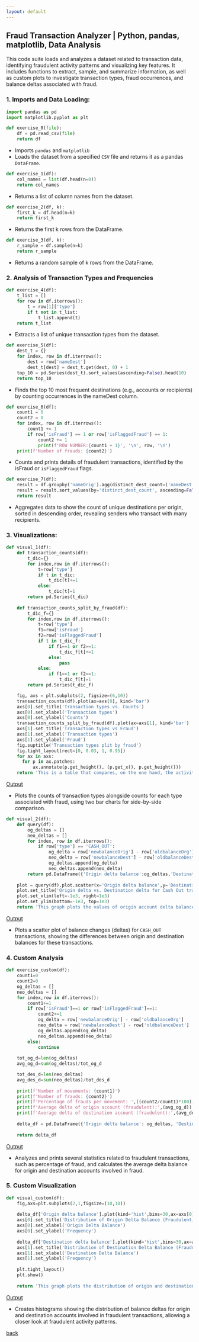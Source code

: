 ```yaml
---
layout: default
---
```


## Fraud Transaction Analyzer | Python, pandas, matplotlib, Data Analysis


This code suite loads and analyzes a dataset related to transaction data, identifying fraudulent activity patterns and visualizing key features. It includes functions to extract, sample, and summarize information, as well as custom plots to investigate transaction types, fraud occurrences, and balance deltas associated with fraud. 

### 1. Imports and Data Loading:

```python
import pandas as pd
import matplotlib.pyplot as plt

def exercise_0(file):
    df = pd.read_csv(file)
    return df
```

* Imports `pandas` and `matplotlib`
* Loads the dataset from a specified `CSV` file and returns it as a pandas `DataFrame`.

```python
def exercise_1(df):
    col_names = list(df.head(n=0))
    return col_names
```

* Returns a list of column names from the dataset.

```python
def exercise_2(df, k):
    first_k = df.head(n=k)
    return first_k
```

* Returns the first k rows from the DataFrame.

```python
def exercise_3(df, k):
    r_sample = df.sample(n=k)
    return r_sample
```

* Returns a random sample of k rows from the DataFrame.

### 2. Analysis of Transaction Types and Frequencies

```python
def exercise_4(df):
    t_list = []
    for row in df.iterrows():
        t = row[1]['type']
        if t not in t_list:
            t_list.append(t)
    return t_list
```

* Extracts a list of unique transaction types from the dataset.

```python
def exercise_5(df):
    dest_t = {}
    for index, row in df.iterrows():
        dest = row['nameDest']
        dest_t[dest] = dest_t.get(dest, 0) + 1
    top_10 = pd.Series(dest_t).sort_values(ascending=False).head(10)
    return top_10
```

* Finds the top 10 most frequent destinations (e.g., accounts or recipients) by counting occurrences in the nameDest column.

```python
def exercise_6(df):
    count1 = 0
    count2 = 0
    for index, row in df.iterrows():
        count1 += 1
        if row['isFraud'] == 1 or row['isFlaggedFraud'] == 1:
            count2 += 1
            print(f'ROW NUMBER:{count1 + 1}', '\n', row, '\n')
    print(f'Number of frauds: {count2}')
```

* Counts and prints details of fraudulent transactions, identified by the isFraud or `isFlaggedFraud` flags.

```python
def exercise_7(df):
    result = df.groupby('nameOrig').agg(distinct_dest_count=('nameDest', 'nunique')).reset_index()
    result = result.sort_values(by='distinct_dest_count', ascending=False)
    return result
```
* Aggregates data to show the count of unique destinations per origin, sorted in descending order, revealing senders who transact with many recipients.

### 3. Visualizations:

```python
def visual_1(df):
    def transaction_counts(df):
        t_dic={}
        for index,row in df.iterrows():
            t=row['type']
            if t in t_dic:
                t_dic[t]+=1
            else:
                t_dic[t]=1
        return pd.Series(t_dic)
        
    def transaction_counts_split_by_fraud(df):
        t_dic_f={}
        for index,row in df.iterrows():
            t=row['type']
            f1=row['isFraud']
            f2=row['isFlaggedFraud']
            if t in t_dic_f: 
                if f1==1 or f2==1:
                    t_dic_f[t]+=1
                else:
                    pass
            else:
                if f1==1 or f2==1:
                    t_dic_f[t]=1
        return pd.Series(t_dic_f)

    fig, axs = plt.subplots(2, figsize=(6,10))
    transaction_counts(df).plot(ax=axs[0], kind='bar')
    axs[0].set_title('Transaction types vs. Counts')
    axs[0].set_xlabel('Transaction types')
    axs[0].set_ylabel('Counts')
    transaction_counts_split_by_fraud(df).plot(ax=axs[1], kind='bar')
    axs[1].set_title('Transaction types vs Fraud')
    axs[1].set_xlabel('Transaction types')
    axs[1].set_ylabel('Fraud')
    fig.suptitle('Transaction types plit by fraud')
    fig.tight_layout(rect=[0, 0.03, 1, 0.95])
    for ax in axs:
      for p in ax.patches:
          ax.annotate(p.get_height(), (p.get_x(), p.get_height()))
    return 'This is a table that compares, on the one hand, the activity of each type in the dataset; on the other hand, it compares each type with frauds to show which activity presents more frauds.'
```

[Output](https://github.com/Rafael-Santamaria-Ortega/JPMorgan-Chase_Internship/blob/main/Task%201_Pandas_DataAnalysis_FraudDetection/v1.png)

* Plots the counts of transaction types alongside counts for each type associated with fraud, using two bar charts for side-by-side comparison.

```python
def visual_2(df):
    def query(df):
        og_deltas = []
        neo_deltas = []
        for index, row in df.iterrows():
            if row['type'] == 'CASH_OUT':
                og_delta = row['newbalanceOrig'] - row['oldbalanceOrg']
                neo_delta = row['newbalanceDest'] - row['oldbalanceDest']
                og_deltas.append(og_delta)
                neo_deltas.append(neo_delta)
        return pd.DataFrame({'Origin delta balance':og_deltas,'Destination delta balance':neo_deltas})
        
    plot = query(df).plot.scatter(x='Origin delta balance',y='Destination delta balance')
    plot.set_title('Origin delta vs. Destination delta for Cash Out transactions')
    plot.set_xlim(left=-1e3, right=1e3)
    plot.set_ylim(bottom=-1e3, top=1e3)
    return 'This graph plots the values of origin account delta balances and destination account delta balances for Cash out transactions.'

```

[Output](https://github.com/Rafael-Santamaria-Ortega/JPMorgan-Chase_Internship/blob/main/Task%201_Pandas_DataAnalysis_FraudDetection/v2.png) 

* Plots a scatter plot of balance changes (deltas) for `CASH_OUT` transactions, showing the differences between origin and destination balances for these transactions.

### 4. Custom Analysis

```python
def exercise_custom(df):
    count1=0
    count2=0
    og_deltas = []
    neo_deltas = []
    for index,row in df.iterrows():
        count1+=1
        if row['isFraud']==1 or row['isFlaggedFraud']==1:
            count2+=1
            og_delta = row['newbalanceOrig'] - row['oldbalanceOrg']
            neo_delta = row['newbalanceDest'] - row['oldbalanceDest']
            og_deltas.append(og_delta)
            neo_deltas.append(neo_delta)
        else:
            continue
    
    tot_og_d=len(og_deltas)
    avg_og_d=sum(og_deltas)/tot_og_d 

    tot_des_d=len(neo_deltas)
    avg_des_d=sum(neo_deltas)/tot_des_d 
   
    print(f'Number of movements: {count1}')
    print(f'Number of frauds: {count2}')
    print(f'Percentage of frauds per movement: ',((count2/count1)*100),'%')
    print(f'Average delta of origin account (fraudulent):',(avg_og_d))
    print(f'Average delta of destination account (fraudulent):',(avg_des_d))
    
    delta_df = pd.DataFrame({'Origin delta balance': og_deltas, 'Destination delta balance': neo_deltas})
    
    return delta_df
```

[Output](https://github.com/Rafael-Santamaria-Ortega/JPMorgan-Chase_Internship/blob/main/Task%201_Pandas_DataAnalysis_FraudDetection/c1.png)

* Analyzes and prints several statistics related to fraudulent transactions, such as percentage of fraud, and calculates the average delta balance for origin and destination accounts involved in fraud.

### 5. Custom Visualization

```python
def visual_custom(df):    
    fig,axs=plt.subplots(2,1,figsize=(10,10))
    
    delta_df['Origin delta balance'].plot(kind='hist',bins=30,ax=axs[0],alpha=0.7,color='blue')
    axs[0].set_title('Distribution of Origin Delta Balance (Fraudulent)')
    axs[0].set_xlabel('Origin Delta Balance')
    axs[0].set_ylabel('Frequency')
    
    delta_df['Destination delta balance'].plot(kind='hist',bins=30,ax=axs[1],alpha=0.7,color='red')
    axs[1].set_title('Distribution of Destination Delta Balance (Fraudulent)')
    axs[1].set_xlabel('Destination Delta Balance')
    axs[1].set_ylabel('Frequency')
    
    plt.tight_layout()
    plt.show()
    
    return 'This graph plots the distribution of origin and destination deltas to help understand the spread and characteristics of the deltas in fraudulent transactions.'
```

[Output](https://github.com/Rafael-Santamaria-Ortega/JPMorgan-Chase_Internship/blob/main/Task%201_Pandas_DataAnalysis_FraudDetection/c2.png)

* Creates histograms showing the distribution of balance deltas for origin and destination accounts involved in fraudulent transactions, allowing a closer look at fraudulent activity patterns.

[back](./)
